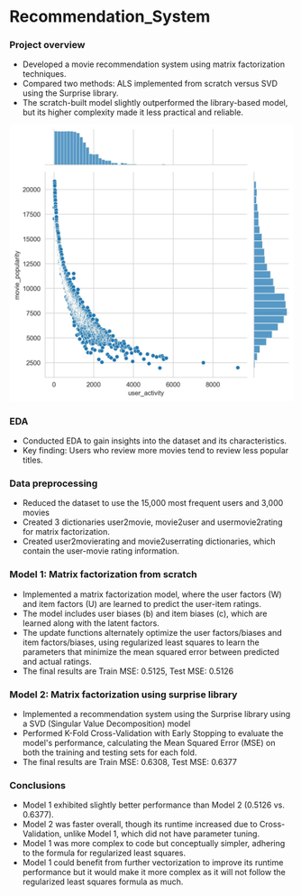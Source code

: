 # Recommendation_System

### Project overview
* Developed a movie recommendation system using matrix factorization techniques.
* Compared two methods: ALS implemented from scratch versus SVD using the Surprise library.
* The scratch-built model slightly outperformed the library-based model, but its higher complexity made it less practical and reliable.

![](images/user_activity_movie_popularity.jpg)

### EDA
* Conducted EDA to gain insights into the dataset and its characteristics.
* Key finding: Users who review more movies tend to review less popular titles.

### Data preprocessing
* Reduced the dataset to use the 15,000 most frequent users and 3,000 movies
* Created 3 dictionaries user2movie, movie2user and usermovie2rating for matrix factorization.
* Created user2movierating and movie2userrating dictionaries, which contain the user-movie rating information.

### Model 1: Matrix factorization from scratch 
* Implemented a matrix factorization model, where the user factors (W) and item factors (U) are learned to predict the user-item ratings.
* The model includes user biases (b) and item biases (c), which are learned along with the latent factors.
* The update functions alternately optimize the user factors/biases and item factors/biases, using regularized least squares to learn the parameters that minimize the mean squared error between predicted and actual ratings.
* The final results are Train MSE: 0.5125, Test MSE: 0.5126


### Model 2: Matrix factorization using surprise library
* Implemented a recommendation system using the Surprise library using a SVD (Singular Value Decomposition) model
* Performed K-Fold Cross-Validation with Early Stopping to evaluate the model's performance, calculating the Mean Squared Error (MSE) on both the training and testing sets for each fold.
* The final results are Train MSE: 0.6308, Test MSE: 0.6377

### Conclusions
* Model 1 exhibited slightly better performance than Model 2 (0.5126 vs. 0.6377).
* Model 2 was faster overall, though its runtime increased due to Cross-Validation, unlike Model 1, which did not have parameter tuning.
* Model 1 was more complex to code but conceptually simpler, adhering to the formula for regularized least squares.
* Model 1 could benefit from further vectorization to improve its runtime performance but it would make it more complex as it will not follow the regularized least squares formula as much.
